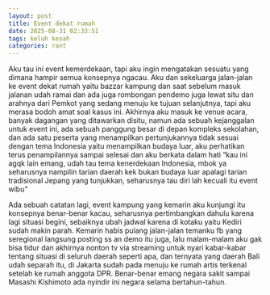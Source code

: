 ```yaml
---
layout: post
title: Event dekat rumah
date: 2025-08-31 02:33:51
tags: keluh kesah
categories: rant
---
```


Aku tau ini event kemerdekaan, tapi aku ingin mengatakan sesuatu yang dimana hampir semua konsepnya ngacau. Aku dan sekeluarga jalan-jalan ke event dekat rumah yaitu bazzar kampung dan saat sebelum masuk jalanan udah ramai dan ada juga rombongan pendemo juga lewat situ dan arahnya dari Pemkot yang sedang menuju ke tujuan selanjutnya, tapi aku merasa bodoh amat soal kasus ini.
Akhirnya aku masuk ke venue acara, banyak dagangan yang ditawarkan disitu, namun ada sebuah kejanggalan untuk event ini, ada sebuah panggung besar di depan kompleks sekolahan, dan ada satu peserta yang menampilkan pertunjukannya tidak sesuai dengan tema Indonesia yaitu menampilkan budaya luar, aku perhatikan terus penampilannya sampai selesai dan aku berkata dalam hati “kau ini agqk lain emang, udah tau tema kenerdekaan Indonesia, mbok ya seharusnya nampilin tarian daerah kek bukan budaya luar apalagi tarian tradisional Jepang yang tunjukkan, seharusnya tau diri lah kecuali itu event wibu”

Ada sebuah catatan lagi, event kampung yang kemarin aku kunjungi itu konsepnya benar-benar kacau, seharusnya pertimbangkan dahulu karena lagi situasi begini, sebaiknya ubah jadwal karena di kotaku yaitu Kediri sudah makin parah. Kemarin habis pulang jalan-jalan temanku fb yang seregional langsung posting ss an demo itu juga, lalu malam-malam aku gak bisa tidur dan akhirnya nonton tv via streaming untuk nyari kabar-kabar tentang situasi di seluruh daerah seperti apa, dan ternyata yang daerah Bali udah separah itu, di Jakarta sudah pada menuju ke rumah artis terkenal setelah ke rumah anggota DPR. Benar-benar emang negara sakit sampai Masashi Kishimoto ada nyindir ini negara selama bertahun-tahun.
